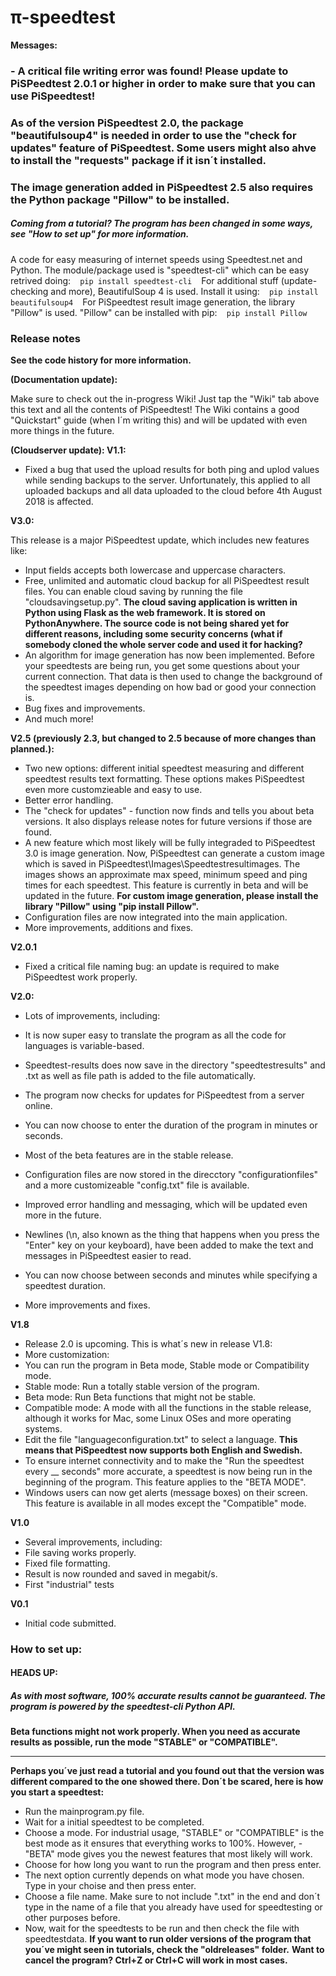 # π-speedtest

**Messages:**

### - A critical file writing error was found! Please update to PiSPeedtest 2.0.1 or higher in order to make sure that you can use PiSpeedtest!
### As of the version PiSpeedtest 2.0, the package "beautifulsoup4" is needed in order to use the "check for updates" feature of PiSpeedtest. Some users might also ahve to install the "requests" package if it isn´t installed.

### The image generation added in PiSpeedtest 2.5 also requires the Python package "Pillow" to be installed.

##### Coming from a tutorial? The program has been changed in some ways, see "How to set up" for more information.
A code for easy measuring of internet speeds using Speedtest.net and Python. The module/package used is "speedtest-cli" which can be easy retrived doing:
` ` `
pip install speedtest-cli
 ` ` `
 For additional stuff (update-checking and more), BeautifulSoup 4 is used. Install it using:
  ` ` `
  pip install beautifulsoup4
   ` ` `
  For PiSpeedtest result image generation, the library "Pillow" is used. "Pillow" can be installed with pip:
  ` ` `
  pip install Pillow
   ` ` `
### Release notes
**See the code history for more information.**

**(Documentation update):**

Make sure to check out the in-progress Wiki! Just tap the "Wiki" tab above this text and all the contents of PiSpeedtest! The Wiki contains a good "Quickstart" guide (when I´m writing this) and will be updated with even more things in the future.

**(Cloudserver update): V1.1:**
- Fixed a bug that used the upload results for both ping and uplod values while sending backups to the server. Unfortunately, this applied to all uploaded backups and all data uploaded to the cloud before 4th August 2018 is affected.

**V3.0:**


This release is a major PiSpeedtest update, which includes new features like:
- Input fields accepts both lowercase and uppercase characters.
- Free, unlimited and automatic cloud backup for all PiSpeedtest result files. You can enable cloud saving
by running the file "cloudsavingsetup.py". **The cloud saving application is written in Python using Flask as
the web framework. It is stored on PythonAnywhere. The source code is not being shared yet for different reasons,
including some security concerns (what if somebody cloned the whole server code and used it for hacking?**
- An algorithm for image generation has now been implemented. Before your speedtests are being run, you get
some questions about your current connection. That data is then used to change the background of the speedtest
images depending on how bad or good your connection is.
- Bug fixes and improvements.
- And much more!

**V2.5 (previously 2.3, but changed to 2.5 because of more changes than planned.):**

- Two new options: different initial speedtest measuring and different speedtest results text formatting. These options
makes PiSpeedtest even more customzieable and easy to use.
- Better error handling.
- The "check for updates" - function now finds and tells you about beta versions. It also displays release notes for future versions if those are found.
- A new feature which most likely will be fully integraded to PiSpeedtest 3.0 is image generation. Now, PiSpeedtest can generate a custom image which is saved in PiSpeedtest\Images\Speedtestresultimages. The images shows an approximate max speed, minimum speed and ping times  for each speedtest. This feature is currently in beta and will be updated in the future. **For custom image generation, please install the library "Pillow" using "pip install Pillow".**
- Configuration files are now integrated into the main application.
- More improvements, additions and fixes.

**V2.0.1**
- Fixed a critical file naming bug: an update is required to make PiSpeedtest work properly.

**V2.0:**
- Lots of improvements, including:

 - It is now super easy to translate the program as all the code for languages is variable-based.
 - Speedtest-results does now save in the directory "speedtestresults" and .txt as well as file path is added to the file automatically.
 - The program now checks for updates for PiSpeedtest from a server online.
 - You can now choose to enter the duration of the program in minutes or seconds.
 - Most of the beta features are in the stable release.
 - Configuration files are now stored in the direcctory "configurationfiles" and a more customizeable "config.txt" file is available.
 - Improved error handling and messaging, which will be updated even more in the future.
 - Newlines (\n, also known as the thing that happens when you press the "Enter" key on your keyboard), have been added to make the text and messages in PiSpeedtest easier to read.
 
 - You can now choose between seconds and minutes while specifying a speedtest duration.
 - More improvements and fixes.

**V1.8**
- Release 2.0 is upcoming. This is what´s new in release V1.8:
- More customization:
 - You can run the program in Beta mode, Stable mode or Compatibility mode.
  - Stable mode: Run a totally stable version of the program.
  - Beta mode: Run Beta functions that might not be stable.
  - Compatible mode: A mode with all the functions in the stable release, although it works for Mac, some Linux OSes and more operating  systems.
 - Edit the file "languageconfiguration.txt" to select a language. **This means that PiSpeedtest now supports both English and Swedish.**
 - To ensure internet connectivity and to make the "Run the speedtest every __ seconds" more accurate, a speedtest is now being run in the beginning of the program. This feature applies to the "BETA MODE".
 - Windows users can now get alerts (message boxes) on their screen. This feature is available in all modes except the "Compatible" mode.
 
**V1.0**
- Several improvements, including:
 - File saving works properly.
 - Fixed file formatting.
 - Result is now rounded and saved in megabit/s.
- First "industrial" tests


**V0.1**
- Initial code submitted.

### How to set up:
#### HEADS UP:
##### As with most software, 100% accurate results cannot be guaranteed. The program is powered by the speedtest-cli Python API.
**Beta functions might not work properly. When you need as accurate results as possible, run the mode "STABLE" or "COMPATIBLE".**
___________________________________________
**Perhaps you´ve just read a tutorial and you found out that the version was different compared to the one showed there. Don´t be scared, here is how you start a speedtest:**

- Run the mainprogram.py file.
- Wait for a initial speedtest to be completed.
- Choose a mode. For industrial usage, "STABLE" or "COMPATIBLE" is the best mode as it ensures that everything works to 100%. However, - "BETA" mode gives you the newest features that most likely will work.
- Choose for how long you want to run the program and then press enter.
- The next option currently depends on what mode you have chosen. Type in your choise and then press enter.
- Choose a file name. Make sure to not include ".txt" in the end and don´t type in the name of a file that you already have used for speedtesting or other purposes before.
- Now, wait for the speedtests to be run and then check the file with speedtestdata.
**If you want to run older versions of the program that you´ve might seen in tutorials, check the "oldreleases" folder.**
**Want to cancel the program? Ctrl+Z or Ctrl+C will work in most cases.**

